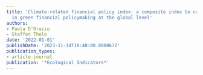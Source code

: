 ```yaml
---
title: 'Climate-related financial policy index: a composite index to compare the engagement
  in green financial policymaking at the global level'
authors:
- Paola D'Orazio
- Steffen Thole
date: '2022-01-01'
publishDate: '2023-11-14T10:48:00.890067Z'
publication_types:
- article-journal
publication: '*Ecological Indicators*'
---
```

